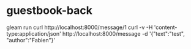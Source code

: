 # guestbook-back

gleam run
curl http://localhost:8000/message/1
curl -v -H 'content-type:application/json' http://localhost:8000/message -d '{"text":"test", "author":"Fabien"}'
